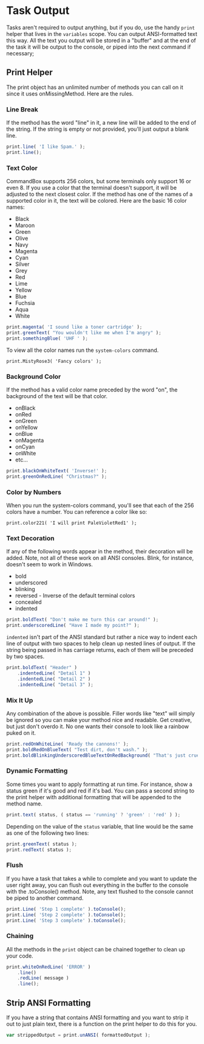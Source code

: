 # Task Output

Tasks aren't required to output anything, but if you do, use the handy `print` helper that lives in the `variables` scope. You can output ANSI-formatted text this way. All the text you output will be stored in a "buffer" and at the end of the task it will be output to the console, or piped into the next command if necessary;

## Print Helper

The print object has an unlimited number of methods you can call on it since it uses onMissingMethod. Here are the rules.

### Line Break

If the method has the word "line" in it, a new line will be added to the end of the string. If the string is empty or not provided, you'll just output a blank line.

```javascript
print.line( 'I like Spam.' );
print.line();
```

### Text Color

CommandBox supports 256 colors, but some terminals only support 16 or even 8.  If you use a color that the terminal doesn't support, it will be adjusted to the next closest color.  If the method has one of the names of a supported color in it, the text will be colored.  Here are the basic 16 color names:

* Black
* Maroon
* Green
* Olive
* Navy
* Magenta
* Cyan
* Silver
* Grey
* Red
* Lime
* Yellow
* Blue
* Fuchsia
* Aqua
* White

```javascript
print.magenta( 'I sound like a toner cartridge' );
print.greenText( "You wouldn't like me when I'm angry" );
print.somethingBlue( 'UHF ' );
```

To view all the color names run the `system-colors` command.

```text
print.MistyRose3( 'Fancy colors' );
```

### Background Color

If the method has a valid color name preceded by the word "on", the background of the text will be that color.

* onBlack
* onRed
* onGreen
* onYellow
* onBlue
* onMagenta
* onCyan
* onWhite
* etc...

```javascript
print.blackOnWhiteText( 'Inverse!' );
print.greenOnRedLine( "Christmas?" );
```

### Color by Numbers

When you run the system-colors command, you'll see that each of the 256 colors have a number.  You can reference a color like so:

```text
print.color221( 'I will print PaleVioletRed1' );
```

### Text Decoration

If any of the following words appear in the method, their decoration will be added. Note, not all of these work on all ANSI consoles. Blink, for instance, doesn't seem to work in Windows.

* bold
* underscored
* blinking
* reversed - Inverse of the default terminal colors
* concealed
* indented

```javascript
print.boldText( "Don't make me turn this car around!" );
print.underscoredLine( "Have I made my point?" );
```

`indented` isn't part of the ANSI standard but rather a nice way to indent each line of output with two spaces to help clean up nested lines of output. If the string being passed in has carriage returns, each of them will be preceded by two spaces.

```javascript
print.boldText( "Header" )
    .indentedLine( "Detail 1" )
    .indentedLine( "Detail 2" )
    .indentedLine( "Detail 3" );
```

### Mix It Up

Any combination of the above is possible. Filler words like "text" will simply be ignored so you can make your method nice and readable. Get creative, but just don't overdo it. No one wants their console to look like a rainbow puked on it.

```javascript
print.redOnWhiteLine( 'Ready the cannons!' );
print.boldRedOnBlueText( "Test dirt, don't wash." );
print.boldBlinkingUnderscoredBlueTextOnRedBackground( "That's just cruel" );
```

### Dynamic Formatting

Some times you want to apply formatting at run time. For instance, show a status green if it's good and red if it's bad. You can pass a second string to the print helper with additional formatting that will be appended to the method name.

```javascript
print.text( status, ( status == 'running' ? 'green' : 'red' ) );
```

Depending on the value of the `status` variable, that line would be the same as one of the following two lines:

```javascript
print.greenText( status );
print.redText( status );
```

### Flush

If you have a task that takes a while to complete and you want to update the user right away, you can flush out everything in the buffer to the console with the .toConsole\(\) method. Note, any text flushed to the console cannot be piped to another command.

```javascript
print.Line( 'Step 1 complete' ).toConsole();
print.Line( 'Step 2 complete' ).toConsole();
print.Line( 'Step 3 complete' ).toConsole();
```

### Chaining

All the methods in the `print` object can be chained together to clean up your code.

```javascript
print.whiteOnRedLine( 'ERROR' )
    .line()
    .redLine( message )
    .line();
```

## Strip ANSI Formatting

If you have a string that contains ANSI formatting and you want to strip it out to just plain text, there is a function on the print helper to do this for you.

```javascript
var strippedOutput = print.unANSI( formattedOutput );
```



